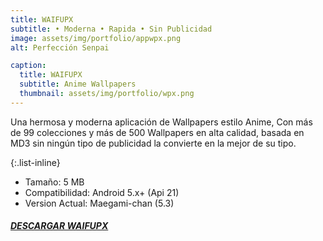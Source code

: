 ```yaml
---
title: WAIFUPX
subtitle: • Moderna • Rapida • Sin Publicidad
image: assets/img/portfolio/appwpx.png
alt: Perfección Senpai

caption:
  title: WAIFUPX
  subtitle: Anime Wallpapers
  thumbnail: assets/img/portfolio/wpx.png
---
```

Una hermosa y moderna aplicación de Wallpapers estilo Anime, Con más de 99 colecciones y más de 500 Wallpapers en alta calidad, basada en MD3 sin ningún tipo de publicidad la convierte en la mejor de su tipo.

{:.list-inline}
- Tamaño: 5 MB
- Compatibilidad: Android 5.x+ (Api 21)
- Version Actual: Maegami-chan (5.3)

##### [DESCARGAR WAIFUPX](https://github.com/WaifuPX-DG/WaifuPX/releases/latest)


